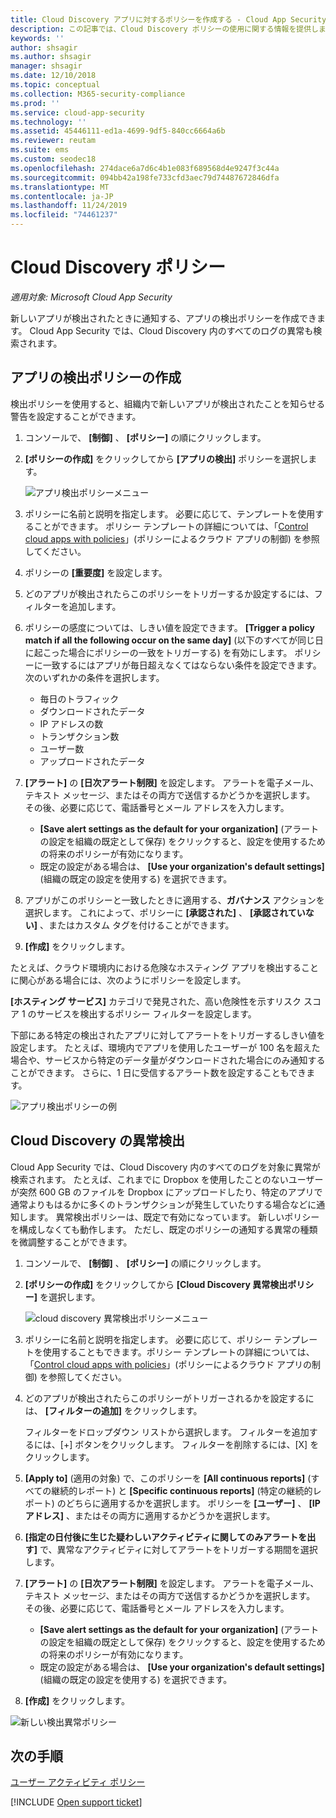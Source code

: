 ```yaml
---
title: Cloud Discovery アプリに対するポリシーを作成する - Cloud App Security | Microsoft ドキュメント
description: この記事では、Cloud Discovery ポリシーの使用に関する情報を提供します。
keywords: ''
author: shsagir
ms.author: shsagir
manager: shsagir
ms.date: 12/10/2018
ms.topic: conceptual
ms.collection: M365-security-compliance
ms.prod: ''
ms.service: cloud-app-security
ms.technology: ''
ms.assetid: 45446111-ed1a-4699-9df5-840cc6664a6b
ms.reviewer: reutam
ms.suite: ems
ms.custom: seodec18
ms.openlocfilehash: 274dace6a7d6c4b1e083f689568d4e9247f3c44a
ms.sourcegitcommit: 094bb42a198fe733cfd3aec79d74487672846dfa
ms.translationtype: MT
ms.contentlocale: ja-JP
ms.lasthandoff: 11/24/2019
ms.locfileid: "74461237"
---
```

# <a name="cloud-discovery-policies"></a>Cloud Discovery ポリシー

*適用対象: Microsoft Cloud App Security*

新しいアプリが検出されたときに通知する、アプリの検出ポリシーを作成できます。 Cloud App Security では、Cloud Discovery 内のすべてのログの異常も検索されます。 

## <a name="creating-an-app-discovery-policy"></a>アプリの検出ポリシーの作成  
検出ポリシーを使用すると、組織内で新しいアプリが検出されたことを知らせる警告を設定することができます。  
  
1. コンソールで、 **[制御]** 、 **[ポリシー]** の順にクリックします。  
  
2. **[ポリシーの作成]** をクリックしてから **[アプリの検出]** ポリシーを選択します。  
  
     ![アプリ検出ポリシーメニュー](./media/app-discovery-policy-menu.png "アプリ検出ポリシーのメニュー")  
  
3. ポリシーに名前と説明を指定します。 必要に応じて、テンプレートを使用することができます。 ポリシー テンプレートの詳細については、「[Control cloud apps with policies](control-cloud-apps-with-policies.md)」(ポリシーによるクラウド アプリの制御) を参照してください。  
  
4. ポリシーの **[重要度]** を設定します。

5. どのアプリが検出されたらこのポリシーをトリガーするか設定するには、フィルターを追加します。  
  
6. ポリシーの感度については、しきい値を設定できます。 **[Trigger a policy match if all the following occur on the same day]** \(以下のすべてが同じ日に起こった場合にポリシーの一致をトリガーする\) を有効にします。 ポリシーに一致するにはアプリが毎日超えなくてはならない条件を設定できます。 次のいずれかの条件を選択します。 
     - 毎日のトラフィック
     - ダウンロードされたデータ
     - IP アドレスの数
     - トランザクション数
     - ユーザー数
     - アップロードされたデータ

  
7. **[アラート]** の **[日次アラート制限]** を設定します。 アラートを電子メール、テキスト メッセージ、またはその両方で送信するかどうかを選択します。 その後、必要に応じて、電話番号とメール アドレスを入力します。
     - **[Save alert settings as the default for your organization]** \(アラートの設定を組織の既定として保存\) をクリックすると、設定を使用するための将来のポリシーが有効になります。
     - 既定の設定がある場合は、 **[Use your organization's default settings]** \(組織の既定の設定を使用する\) を選択できます。
  
8. アプリがこのポリシーと一致したときに適用する、**ガバナンス** アクションを選択します。 これによって、ポリシーに **[承認された]** 、 **[承認されていない]** 、またはカスタム タグを付けることができます。 

9. **[作成]** をクリックします。  
  
たとえば、クラウド環境内における危険なホスティング アプリを検出することに関心がある場合には、次のようにポリシーを設定します。  
  
**[ホスティング サービス]** カテゴリで発見された、高い危険性を示すリスク スコア 1 のサービスを検出するポリシー フィルターを設定します。

 下部にある特定の検出されたアプリに対してアラートをトリガーするしきい値を設定します。 たとえば、環境内でアプリを使用したユーザーが 100 名を超えた場合や、サービスから特定のデータ量がダウンロードされた場合にのみ通知することができます。
さらに、1 日に受信するアラート数を設定することもできます。  
  
![アプリ検出ポリシーの例](./media/app-discovery-policy-example.png "アプリ検出ポリシーの例")  
  
## <a name="cloud-discovery-anomaly-detection"></a>Cloud Discovery の異常検出

Cloud App Security では、Cloud Discovery 内のすべてのログを対象に異常が検索されます。 たとえば、これまでに Dropbox を使用したことのないユーザーが突然 600 GB のファイルを Dropbox にアップロードしたり、特定のアプリで通常よりもはるかに多くのトランザクションが発生していたりする場合などに通知します。 異常検出ポリシーは、既定で有効になっています。 新しいポリシーを構成しなくても動作します。 ただし、既定のポリシーの通知する異常の種類を微調整することができます。  
  
1. コンソールで、 **[制御]** 、 **[ポリシー]** の順にクリックします。  
  
2. **[ポリシーの作成]** をクリックしてから **[Cloud Discovery 異常検出ポリシー]** を選択します。  
  
     ![cloud discovery 異常検出ポリシーメニュー](./media/cloud-discovery-anomaly-detection-policy-menu.png "Cloud Discovery 異常検出ポリシーのメニュー")  
  
3. ポリシーに名前と説明を指定します。 必要に応じて、ポリシー テンプレートを使用することもできます。ポリシー テンプレートの詳細については、「[Control cloud apps with policies](control-cloud-apps-with-policies.md)」(ポリシーによるクラウド アプリの制御) を参照してください。  
  
4. どのアプリが検出されたらこのポリシーがトリガーされるかを設定するには、 **[フィルターの追加]** をクリックします。  
  
     フィルターをドロップダウン リストから選択します。 フィルターを追加するには、[+] ボタンをクリックします。 フィルターを削除するには、[X] をクリックします。 
  
5. **[Apply to]** \(適用の対象\) で、このポリシーを **[All continuous reports]** \(すべての継続的レポート\) と **[Specific continuous reports]** \(特定の継続的レポート\) のどちらに適用するかを選択します。 ポリシーを **[ユーザー]** 、 **[IP アドレス]** 、またはその両方に適用するかどうかを選択します。  
  
6. **[指定の日付後に生じた疑わしいアクティビティに関してのみアラートを出す]** で、異常なアクティビティに対してアラートをトリガーする期間を選択します。  
  
7. **[アラート]** の **[日次アラート制限]** を設定します。 アラートを電子メール、テキスト メッセージ、またはその両方で送信するかどうかを選択します。 その後、必要に応じて、電話番号とメール アドレスを入力します。
     - **[Save alert settings as the default for your organization]** \(アラートの設定を組織の既定として保存\) をクリックすると、設定を使用するための将来のポリシーが有効になります。
     - 既定の設定がある場合は、 **[Use your organization's default settings]** \(組織の既定の設定を使用する\) を選択できます。
  
8. **[作成]** をクリックします。  
  
![新しい検出異常ポリシー](./media/new-discovery-anomaly-policy.png "新しい異常検出ポリシー")  
  
## <a name="next-steps"></a>次の手順 
[ユーザー アクティビティ ポリシー](user-activity-policies.md)   

[!INCLUDE [Open support ticket](includes/support.md)]  
  
  
